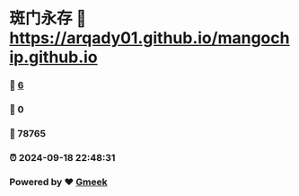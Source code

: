 # 斑门永存 :link: https://arqady01.github.io/mangochip.github.io 
### :page_facing_up: [6](https://arqady01.github.io/mangochip.github.io/tag.html) 
### :speech_balloon: 0 
### :hibiscus: 78765 
### :alarm_clock: 2024-09-18 22:48:31 
### Powered by :heart: [Gmeek](https://github.com/Meekdai/Gmeek)
